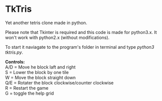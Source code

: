 # TkTris
Yet another tetris clone made in python.

Please note that Tkinter is required and this code is made for python3.x. It won't work with python2.x (without modifications).

To start it naviagate to the program's folder in terminal and type <i> python3 tktris.py</i>.

<b>Controls:</b><br>
A/D = Move he block laft and right<br>
S = Lower the block by one tile<br>
W = Move the block straight down<br>
Q/E = Rotater the block clockwise/counter clockwise<br>
R = Restart the game<br>
G = toggle the help grid<br>
